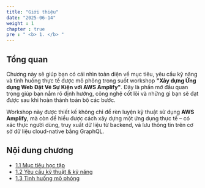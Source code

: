 ```yaml
---
title: "Giới thiệu"
date: "2025-06-14"
weight : 1 
chapter : true
pre : " <b> 1. </b> "
---
```

## Tổng quan
Chương này sẽ giúp bạn có cái nhìn toàn diện về mục tiêu, yêu cầu kỹ năng và tình huống thực tế được mô phỏng trong suốt workshop **"Xây dựng Ứng dụng Web Đặt Vé Sự Kiện với AWS Amplify"**. Đây là phần mở đầu quan trọng giúp bạn nắm rõ định hướng, công nghệ cốt lõi và những gì bạn sẽ đạt được sau khi hoàn thành toàn bộ các bước.

Workshop này được thiết kế không chỉ để rèn luyện kỹ thuật sử dụng **AWS Amplify**, mà còn để hiểu được cách xây dựng một ứng dụng thực tế – có xác thực người dùng, truy xuất dữ liệu từ backend, và lưu thông tin trên cơ sở dữ liệu cloud-native bằng GraphQL.

## Nội dung chương

- [1.1 Mục tiêu học tập](./1.1-LearningObjectives/)
- [1.2 Yêu cầu kỹ thuật & kỹ năng](./1.2-Prerequisites/)
- [1.3 Tình huống mô phỏng](./1.3-Scenario/)